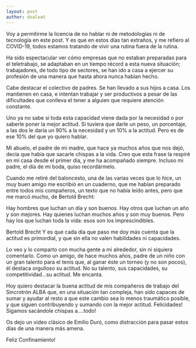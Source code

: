 ```yaml
---
layout: post
author: dsalvat
---
```


Voy a permitirme la licencia de no hablar ni de metodologías ni de tecnología en este post. Y es que en estos días tan extraños, y me refiero al COVID-19, todos estamos tratando de vivir una rutina fuera de la rutina.

Ha sido espectacular ver cómo empresas que no estaban preparadas para el teletrabajo, se adaptaban en un tiempo récord a esta nueva situación; trabajadores, de todo tipo de sectores, se han ido a casa a ejercer su profesión de una manera que hasta ahora nunca habían hecho.

Cabe destacar el colectivo de padres. Se han llevado a sus hijos a casa. Los mantienen en casa, e intentan trabajar y ser productivos a pesar de las dificultades que conlleva el tener a alguien que requiere atención constante.

Uno ya no sabe si toda esta capacidad viene dada por la necesidad o por saberle poner la mejor actitud. Si tuviera que darle un peso, un porcentaje, a las dos le daría un 90% a la necesidad y un 10% a la actitud. Pero es de ese 10% del que yo quiero hablar.

Mi abuelo, el padre de mi madre, que hace ya muchos años que nos dejó, decía que había que sacarle chispas a la vida. Creo que esta frase la respiré en mi casa desde el primer día, y me ha acompañado siempre. Incluso mi padre, el día de mi boda, quiso recordármelo.

Cuando me retiré del baloncesto, una de las varias veces que lo hice, un muy buen amigo me escribió en un cuaderno, que me habían preparado entre todos mis compañeros, un texto que no había leído antes, pero que me marcó mucho, de Bertold Brecht:

Hay hombres que luchan un día y son buenos. Hay otros que luchan un año y son mejores. Hay quienes luchan muchos años y son muy buenos. Pero hay los que luchan toda la vida: esos son los imprescindibles.

Bertold Brecht
Y es que cada día que paso me doy más cuenta que la actitud es primordial, y que sin ella no valen habilidades ni capacidades.

Lo veo y lo comparto con mucha gente a mi alrededor, sin ni siquiera comentarlo. Como un amigo, de hace muchos años, padre de un niño con un gran talento para el tenis que, al ganar éste un torneo (y no son pocos), él destaca orgulloso su actitud. No su talento, sus capacidades, su competitividad…su actitud. Me encanta.

Hoy quiero destacar la buena actitud de mis compañeros de trabajo del Sincrotrón ALBA que, en una situación tan compleja, han sido capaces de sumar y ayudar al resto a que este cambio sea lo menos traumático posible, y que siguen contribuyendo y sumando con la mejor actitud. Felicidades! Sigamos sacándole chispas a….todo!

Os dejo un video clásico de Emilio Duró, como distracción para pasar estos días de una manera más amena.

Feliz Confinamiento!